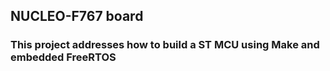 ## NUCLEO-F767 board
### This project addresses how to build a ST MCU using Make and embedded FreeRTOS

